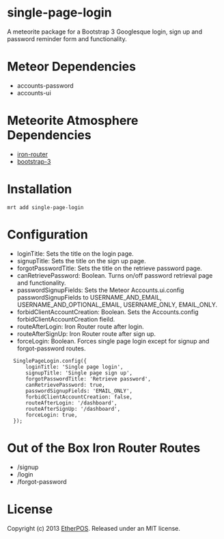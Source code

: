 # single-page-login

A meteorite package for a Bootstrap 3 Googlesque login, sign up and password reminder form and functionality.

# Meteor Dependencies

* accounts-password
* accounts-ui

# Meteorite Atmosphere Dependencies
* [iron-router](https://atmosphere.meteor.com/package/iron-router "iron-router")
* [bootstrap-3](https://atmosphere.meteor.com/package/bootstrap-3 "bootstrap-e")

# Installation

    mrt add single-page-login

# Configuration

* loginTitle: Sets the title on the login page.
* signupTitle: Sets the title on the sign up page.
* forgotPasswordTitle: Sets the title on the retrieve password page.
* canRetrievePassword: Boolean. Turns on/off password retrieval page and functionality.
* passwordSignupFields: Sets the Meteor Accounts.ui.config passwordSignupFields to USERNAME_AND_EMAIL, USERNAME_AND_OPTIONAL_EMAIL, USERNAME_ONLY, EMAIL_ONLY.
* forbidClientAccountCreation: Boolean. Sets the Accounts.config forbidClientAccountCreation fieild.
* routeAfterLogin: Iron Router route after login.
* routeAfterSignUp: Iron Router route after sign up.
* forceLogin: Boolean.  Forces single page login except for signup and forgot-password routes.

```
  SinglePageLogin.config({
      loginTitle: 'Single page login',
      signupTitle: 'Single page sign up',
      forgotPasswordTitle: 'Retrieve password',
      canRetrievePassword: true,
      passwordSignupFields: 'EMAIL_ONLY',
      forbidClientAccountCreation: false,
      routeAfterLogin: '/dashboard',
      routeAfterSignUp: '/dashboard',
      forceLogin: true,
  });
```

# Out of the Box Iron Router Routes
* /signup
* /login
* /forgot-password

# License
Copyright (c) 2013 [EtherPOS](http://www.etherpos.com/ "EtherPOS, LLC"). Released under an MIT license.
